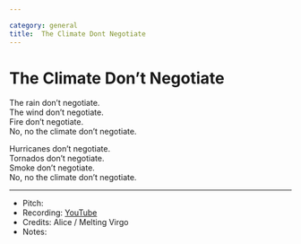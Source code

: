 ```yaml
---

category: general
title:  The Climate Dont Negotiate
---
```



# The Climate Don’t Negotiate

The rain don’t negotiate.  
The wind don’t negotiate.  
Fire don’t negotiate.  
No, no the climate don’t negotiate.  
  
Hurricanes don’t negotiate.  
Tornados don’t negotiate.  
Smoke don’t negotiate.  
No, no the climate don’t negotiate.  

---
* Pitch: 
* Recording:  [YouTube](https://www.youtube.com/watch?v=pqmM6AAOEr8)
* Credits: Alice / Melting Virgo
* Notes: 
